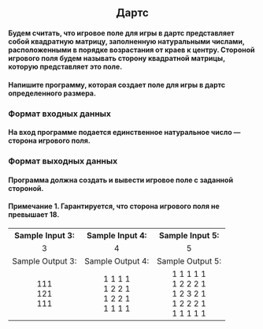 <h2 style="text-align:center">Дартс</h2>

#### Будем считать, что игровое поле для игры в дартс представляет собой квадратную матрицу, заполненную натуральными числами, расположенными в порядке возрастания от краев к центру. Стороной игрового поля будем называть сторону квадратной матрицы, которую представляет это поле.

#### Напишите программу, которая создает поле для игры в дартс определенного размера.

### Формат входных данных
#### На вход программе подается единственное натуральное число — сторона игрового поля.

### Формат выходных данных
#### Программа должна создать и вывести игровое поле с заданной стороной.

#### Примечание 1. Гарантируется, что сторона игрового поля не превышает 18.

<table align="center">
  <tbody>
    <tr>
      <th>Sample Input 3: </th>
      <th>Sample Input 4: </th>
      <th>Sample Input 5:</th>
    </tr>
    <tr>
      <td align="center">3</td>
      <td align="center">4</td>
      <td align="center">5</td>
    </tr>
    <tr>
      <td>Sample Output 3:</td>
      <td>Sample Output 4:</td>
      <td>Sample Output 5:</td>
    </tr>
    <tr>
      <td align="center">
      111<br>
      121<br>
      111<br>
      </td>
      <td align="center">
      1 1 1 1<br>
      1 2 2 1<br>
      1 2 2 1<br>
      1 1 1 1<br>
      </td>
      <td align="center">
      1 1 1 1 1<br>
      1 2 2 2 1<br>
      1 2 3 2 1<br>
      1 2 2 2 1<br>
      1 1 1 1 1<br>
      </td>
    </tr>
  </tbody>
</table>


